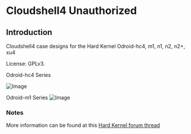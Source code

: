 # Cloudshell4 Unauthorized


## Introduction

Cloudshell4 case designs for the Hard Kernel Odroid-hc4, m1, n1, n2, n2+, xu4

License: GPLv3.

Odroid-hc4 Series

![Image](Cloudshell4_Series.gif)

Odroid-m1 Series
![Image](Cloudshell4_M_Series.gif)

### Notes

  More information can be found at this [Hard Kernel forum thread](https://forum.odroid.com/viewtopic.php?f=206&t=40769)

